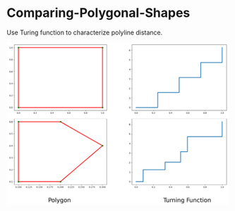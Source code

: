 # Comparing-Polygonal-Shapes
Use Turing function to characterize polyline distance.

![some example](https://github.com/jinghuan-Chen/Comparing-Polygonal-Shapes/blob/main/examples.png)
